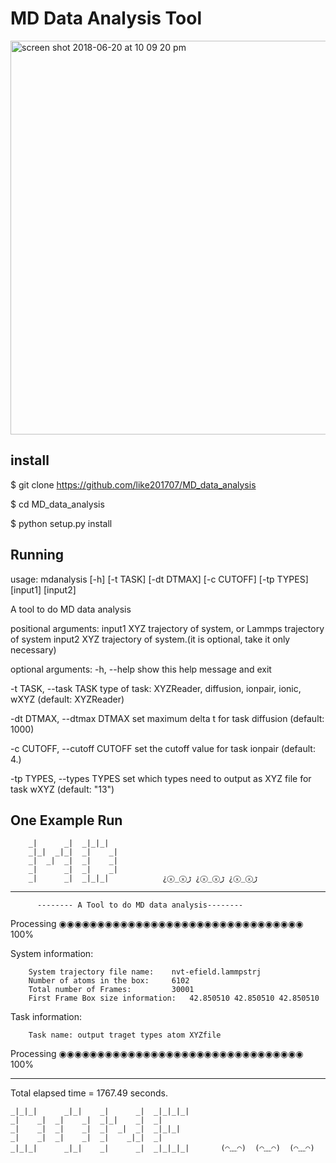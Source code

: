 # MD Data Analysis Tool

<img width="630" alt="screen shot 2018-06-20 at 10 09 20 pm" src="https://user-images.githubusercontent.com/29931166/41695874-a9d3c352-74d6-11e8-9a7d-aa93f91e55e1.png">

## install

$ git clone https://github.com/like201707/MD_data_analysis

$ cd MD_data_analysis

$ python setup.py install

## Running

usage: mdanalysis [-h] [-t TASK] [-dt DTMAX] [-c CUTOFF] [-tp TYPES]
                  [input1] [input2]

A tool to do MD data analysis

positional arguments:
  input1                XYZ trajectory of system, or Lammps trajectory of
                        system
  input2                XYZ trajectory of system.(it is optional, take it only
                        necessary)

optional arguments:
  -h, --help            show this help message and exit
  
  -t TASK, --task TASK  type of task: XYZReader, diffusion, ionpair, ionic,
                        wXYZ (default: XYZReader)
			
  -dt DTMAX, --dtmax DTMAX
                        set maximum delta t for task diffusion (default: 1000)
			
  -c CUTOFF, --cutoff CUTOFF
                        set the cutoff value for task ionpair (default: 4.)
			
  -tp TYPES, --types TYPES
                        set which types need to output as XYZ file for task
                        wXYZ (default: "13")

## One Example Run

		_|      _|  _|_|_|
		_|_|  _|_|  _|    _|
		_|  _|  _|  _|    _|
		_|      _|  _|    _|
		_|      _|  _|_|_|	          ¿ⓧ_ⓧﮌ ¿ⓧ_ⓧﮌ ¿ⓧ_ⓧﮌ

----------------------------------------------------------------------------

          -------- A Tool to do MD data analysis--------
Processing ◉◉◉◉◉◉◉◉◉◉◉◉◉◉◉◉◉◉◉◉◉◉◉◉◉◉◉◉◉◉◉◉ 100%

 System information:

        System trajectory file name:	nvt-efield.lammpstrj
        Number of atoms in the box:		6102
        Total number of Frames: 		30001
        First Frame Box size information: 	42.850510 42.850510 42.850510


Task information:

        Task name: output traget types atom XYZfile
Processing ◉◉◉◉◉◉◉◉◉◉◉◉◉◉◉◉◉◉◉◉◉◉◉◉◉◉◉◉◉◉◉◉ 100%

----------------------------------------------------------------------------

Total elapsed time = 1767.49 seconds.

	_|_|_|      _|_|    _|      _|  _|_|_|_|
	_|    _|  _|    _|  _|_|    _|  _|
	_|    _|  _|    _|  _|  _|  _|  _|_|_|
	_|    _|  _|    _|  _|    _|_|  _|
	_|_|_|      _|_|    _|      _|  _|_|_|_|       (◠﹏◠)  (◠﹏◠)  (◠﹏◠)



